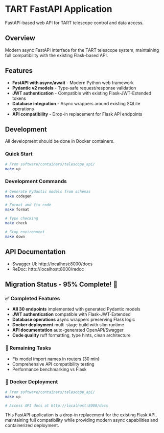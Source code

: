 # TART FastAPI Application

FastAPI-based web API for TART telescope control and data access.

## Overview

Modern async FastAPI interface for the TART telescope system, maintaining full compatibility with the existing Flask-based API.

## Features

- **FastAPI with async/await** - Modern Python web framework
- **Pydantic v2 models** - Type-safe request/response validation
- **JWT authentication** - Compatible with existing Flask-JWT-Extended tokens
- **Database integration** - Async wrappers around existing SQLite operations
- **API compatibility** - Drop-in replacement for Flask API endpoints

## Development

All development should be done in Docker containers.

### Quick Start

```bash
# From software/containers/telescope_api/
make up
```

### Development Commands

```bash
# Generate Pydantic models from schemas
make codegen

# Format and fix code
make format

# Type checking
make check

# Stop environment
make down
```

## API Documentation

- Swagger UI: http://localhost:8000/docs
- ReDoc: http://localhost:8000/redoc

## Migration Status - 95% Complete! 🎉

### ✅ Completed Features
- **All 30 endpoints** implemented with generated Pydantic models
- **JWT authentication** compatible with Flask-JWT-Extended
- **Database operations** async wrappers preserving Flask logic
- **Docker deployment** multi-stage build with slim runtime
- **API documentation** auto-generated OpenAPI/Swagger
- **Code quality** ruff formatting, type hints, clean architecture

### 🔧 Remaining Tasks
- Fix model import names in routers (30 min)
- Comprehensive API compatibility testing
- Performance benchmarking vs Flask

### 🚀 Docker Deployment

```bash
# From software/containers/telescope_api/
make up

# Access API docs at http://localhost:8000/docs
```

This FastAPI application is a drop-in replacement for the existing Flask API, maintaining full compatibility while providing modern async capabilities and containerized deployment.